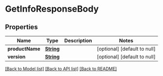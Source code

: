 # GetInfoResponseBody
## Properties

Name | Type | Description | Notes
------------ | ------------- | ------------- | -------------
**productName** | [**String**](string.md) |  | [optional] [default to null]
**version** | [**String**](string.md) |  | [optional] [default to null]

[[Back to Model list]](../README.md#documentation-for-models) [[Back to API list]](../README.md#documentation-for-api-endpoints) [[Back to README]](../README.md)

